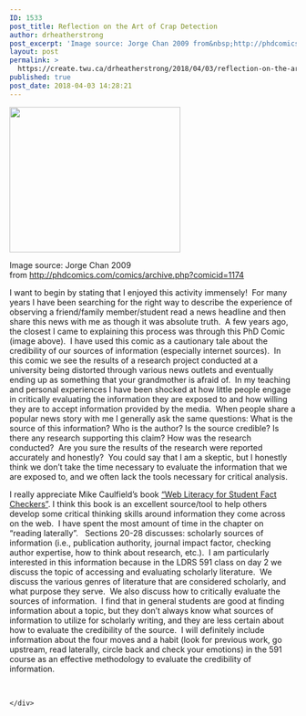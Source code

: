 ```yaml
---
ID: 1533
post_title: Reflection on the Art of Crap Detection
author: drheatherstrong
post_excerpt: 'Image source: Jorge Chan 2009 from&nbsp;http://phdcomics.com/comics/archive.php?comicid=1174 I want to begin by stating that I enjoyed this activity immensely!&nbsp; For many years I have been searching for the right way to describe the experience of observing a friend/family member/student read a news headline and then share this news with me as though it was absolute truth.&nbsp; [&hellip;]'
layout: post
permalink: >
  https://create.twu.ca/drheatherstrong/2018/04/03/reflection-on-the-art-of-crap-detection/
published: true
post_date: 2018-04-03 14:28:21
---
```

<img class="alignnone size-medium wp-image-219" src="http://create.twu.ca/drheatherstrong/files/2018/04/Sciencenewscycle-300x255.png" alt="" width="300" height="255" srcset="https://create.twu.ca/drheatherstrong/files/2018/04/Sciencenewscycle-300x255.png 300w, https://create.twu.ca/drheatherstrong/files/2018/04/Sciencenewscycle-768x653.png 768w, https://create.twu.ca/drheatherstrong/files/2018/04/Sciencenewscycle.png 784w" sizes="(max-width: 300px) 100vw, 300px" />

Image source: Jorge Chan 2009 from <a href="http://phdcomics.com/comics/archive.php?comicid=1174">http://phdcomics.com/comics/archive.php?comicid=1174</a>

I want to begin by stating that I enjoyed this activity immensely!  For many years I have been searching for the right way to describe the experience of observing a friend/family member/student read a news headline and then share this news with me as though it was absolute truth.  A few years ago, the closest I came to explaining this process was through this PhD Comic (image above).  I have used this comic as a cautionary tale about the credibility of our sources of information (especially internet sources).  In this comic we see the results of a research project conducted at a university being distorted through various news outlets and eventually ending up as something that your grandmother is afraid of.  In my teaching and personal experiences I have been shocked at how little people engage in critically evaluating the information they are exposed to and how willing they are to accept information provided by the media.  When people share a popular news story with me I generally ask the same questions: What is the source of this information? Who is the author? Is the source credible? Is there any research supporting this claim? How was the research conducted?  Are you sure the results of the research were reported accurately and honestly?  You could say that I am a skeptic, but I honestly think we don&#8217;t take the time necessary to evaluate the information that we are exposed to, and we often lack the tools necessary for critical analysis.

I really appreciate Mike Caulfield’s book <a href="https://webliteracy.pressbooks.com/front-matter/web-strategies-for-student-fact-checkers/">&#8220;Web Literacy for Student Fact Checkers&#8221;</a>. I think this book is an excellent source/tool to help others develop some critical thinking skills around information they come across on the web.  I have spent the most amount of time in the chapter on &#8220;reading laterally&#8221;.   Sections 20-28 discusses: scholarly sources of information (i.e., publication authority, journal impact factor, checking author expertise, how to think about research, etc.).  I am particularly interested in this information because in the LDRS 591 class on day 2 we discuss the topic of accessing and evaluating scholarly literature.  We discuss the various genres of literature that are considered scholarly, and what purpose they serve.  We also discuss how to critically evaluate the sources of information.  I find that in general students are good at finding information about a topic, but they don&#8217;t always know what sources of information to utilize for scholarly writing, and they are less certain about how to evaluate the credibility of the source.  I will definitely include information about the four moves and a habit (look for previous work, go upstream, read laterally, circle back and check your emotions) in the 591 course as an effective methodology to evaluate the credibility of information.

&nbsp;

<div id="themify_builder_content-214" data-postid="214" class="themify_builder_content themify_builder_content-214 themify_builder">

    </div>

<!-- /themify_builder_content -->